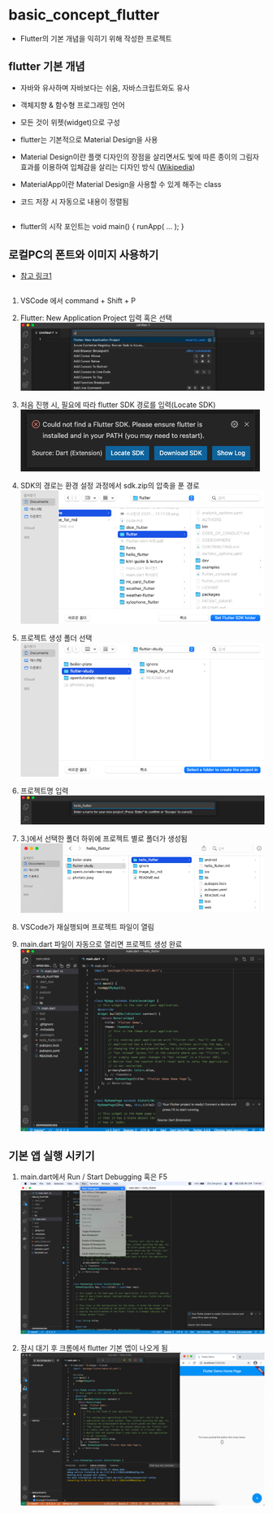 # basic_concept_flutter
- Flutter의 기본 개념을 익히기 위해 작성한 프로젝트


## flutter 기본 개념
- 자바와 유사하며 자바보다는 쉬움, 자바스크립트와도 유사
- 객체지향 & 함수형 프로그래밍 언어
- 모든 것이 위젯(widget)으로 구성
- flutter는 기본적으로 Material Design을 사용
- Material Design이란 플랫 디자인의 장점을 살리면서도 빛에 따른 종이의 그림자 효과를 이용하여 입체감을 살리는 디자인 방식 ([Wikipedia](https://ko.wikipedia.org/wiki/%EB%A8%B8%ED%8B%B0%EB%A6%AC%EC%96%BC_%EB%94%94%EC%9E%90%EC%9D%B8))
- MaterialApp이란 Material Design을 사용할 수 있게 해주는 class 




- 코드 저장 시 자동으로 내용이 정렬됨 

## 
- flutter의 시작 포인트는 void main() { runApp( ... ); } 


## 로컬PC의 폰트와 이미지 사용하기


- [참고 링크1](https://velog.io/@lshjh4848/%EB%82%B4%EA%B0%80-%EC%9E%98-%EB%AA%B0%EB%9E%90%EB%8D%98-Flutter-%EA%B0%9C%EB%85%90%EB%93%A4)



## 

1. VSCode 에서 command + Shift + P
2. Flutter: New Application Project 입력 혹은 선택
<br>![new_app](../image_for_md/new_app.png)<br>

3. 처음 진행 시, 필요에 따라 flutter SDK 경로를 입력(Locate SDK)
<br>![choose_sdk](../image_for_md/choose_sdk.png)<br>

4. SDK의 경로는 환경 설정 과정에서 sdk.zip의 압축을 푼 경로
<br>![sdk_path](../image_for_md/sdk_path.png)<br>

5. 프로젝트 생성 폴더 선택
<br>![choose_project_root](../image_for_md/choose_project_root.png)<br>

5. 프로젝트명 입력
<br>![enter_project_name](../image_for_md/enter_project_name.png)<br>

6. 3.)에서 선택한 폴더 하위에 프로젝트 별로 폴더가 생성됨
<br>![created_project](../image_for_md/created_project.png)<br>

7. VSCode가 재실행되며 프로젝트 파일이 열림
8. main.dart 파일이 자동으로 열리면 프로젝트 생성 완료
<br>![new_vscode](../image_for_md/new_vscode.png)<br>

## 기본 앱 실행 시키기
1. main.dart에서 Run / Start Debugging 혹은 F5
<br>![start_debugging](../image_for_md/start_debugging.png)<br>

2. 잠시 대기 후 크롬에서 flutter 기본 앱이 나오게 됨
<br>![hello_flutter_app](../image_for_md/hello_flutter_app.png)<br>